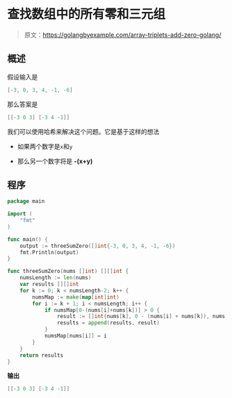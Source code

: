 # 查找数组中的所有零和三元组

> 原文：<https://golangbyexample.com/array-triplets-add-zero-golang/>

## **概述**

假设输入是

```go
[-3, 0, 3, 4, -1, -6]
```

那么答案是

```go
[[-3 0 3] [-3 4 -1]]
```

我们可以使用哈希来解决这个问题。它是基于这样的想法

*   如果两个数字是`x`和`y`

*   那么另一个数字将是 **-(x+y)**

## **程序**

```go
package main

import (
    "fmt"
)

func main() {
    output := threeSumZero([]int{-3, 0, 3, 4, -1, -6})
    fmt.Println(output)
}

func threeSumZero(nums []int) [][]int {
    numsLength := len(nums)
    var results [][]int
    for k := 0; k < numsLength-2; k++ {
        numsMap := make(map[int]int)
        for i := k + 1; i < numsLength; i++ {
            if numsMap[0-(nums[i]+nums[k])] > 0 {
                result := []int{nums[k], 0 - (nums[i] + nums[k]), nums[i]}
                results = append(results, result)
            }
            numsMap[nums[i]] = i
        }
    }
    return results
}
```

**输出**

```go
[[-3 0 3] [-3 4 -1]]
```